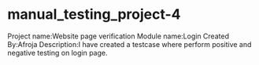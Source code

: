 # manual_testing_project-4
Project name:Website page verification
Module name:Login
Created By:Afroja
Description:I have created a testcase where perform positive and negative testing on login page.
